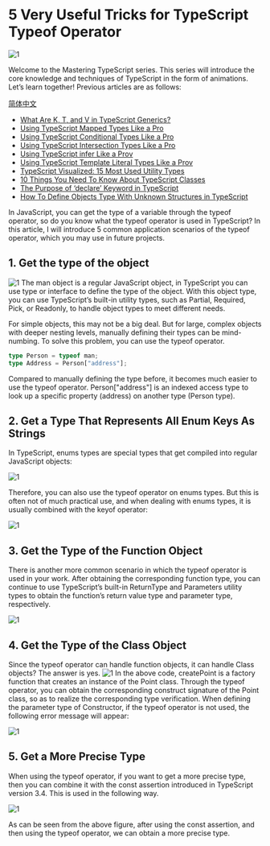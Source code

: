 <!--
 * @Author: maxueming maxueming@kuaishou.com
 * @Date: 2023-08-16 17:22:20
 * @LastEditors: maxueming maxueming@kuaishou.com
 * @LastEditTime: 2023-09-20 11:14:24
 * @FilePath: /You-Don-t-Know-TS/vuepress/docs/theme-reco/article-1.md
 * @Description: 这是默认设置,请设置`customMade`, 打开koroFileHeader查看配置 进行设置: https://github.com/OBKoro1/koro1FileHeader/wiki/%E9%85%8D%E7%BD%AE
-->

# 5 Very Useful Tricks for TypeScript Typeof Operator

![1](../assets/article/6-0.webp)

Welcome to the Mastering TypeScript series. This series will introduce the core knowledge and techniques of TypeScript in the form of animations. Let’s learn together! Previous articles are as follows:

[简体中文](./article-6.md)

- [What Are K, T, and V in TypeScript Generics?](article-1-en.md)
- [Using TypeScript Mapped Types Like a Pro](article-1-en.md)
- [Using TypeScript Conditional Types Like a Pro](article-1-en.md)
- [Using TypeScript Intersection Types Like a Pro](article-1-en.md)
- [Using TypeScript infer Like a Prov](article-1-en.md)
- [Using TypeScript Template Literal Types Like a Prov](article-1-en.md)
- [TypeScript Visualized: 15 Most Used Utility Types](./Advanced-2.md)
- [10 Things You Need To Know About TypeScript Classes](article-1-en.md)
- [The Purpose of ‘declare’ Keyword in TypeScript](article-1-en.md)
- [How To Define Objects Type With Unknown Structures in TypeScript](article-1-en.md)

In JavaScript, you can get the type of a variable through the typeof operator, so do you know what the typeof operator is used in TypeScript? In this article, I will introduce 5 common application scenarios of the typeof operator, which you may use in future projects.

## 1. Get the type of the object

![1](../assets/article/6-1.webp)
The man object is a regular JavaScript object, in TypeScript you can use type or interface to define the type of the object. With this object type, you can use TypeScript’s built-in utility types, such as Partial, Required, Pick, or Readonly, to handle object types to meet different needs.

For simple objects, this may not be a big deal. But for large, complex objects with deeper nesting levels, manually defining their types can be mind-numbing. To solve this problem, you can use the typeof operator.

```typescript
type Person = typeof man;
type Address = Person["address"];
```

Compared to manually defining the type before, it becomes much easier to use the typeof operator. Person["address"] is an indexed access type to look up a specific property (address) on another type (Person type).

## 2. Get a Type That Represents All Enum Keys As Strings

In TypeScript, enums types are special types that get compiled into regular JavaScript objects:

![1](../assets/article/6-2.webp)

Therefore, you can also use the typeof operator on enums types. But this is often not of much practical use, and when dealing with enums types, it is usually combined with the keyof operator:

![1](../assets/article/6-3.webp)

## 3. Get the Type of the Function Object

There is another more common scenario in which the typeof operator is used in your work. After obtaining the corresponding function type, you can continue to use TypeScript’s built-in ReturnType and Parameters utility types to obtain the function’s return value type and parameter type, respectively.

![1](../assets/article/6-4.webp)

## 4. Get the Type of the Class Object

Since the typeof operator can handle function objects, it can handle Class objects? The answer is yes.
![1](../assets/article/6-5.webp)
In the above code, createPoint is a factory function that creates an instance of the Point class. Through the typeof operator, you can obtain the corresponding construct signature of the Point class, so as to realize the corresponding type verification. When defining the parameter type of Constructor, if the typeof operator is not used, the following error message will appear:

![1](../assets/article/6-6.webp)

## 5. Get a More Precise Type

When using the typeof operator, if you want to get a more precise type, then you can combine it with the const assertion introduced in TypeScript version 3.4. This is used in the following way.

![1](../assets/article/6-7.webp)

As can be seen from the above figure, after using the const assertion, and then using the typeof operator, we can obtain a more precise type.
